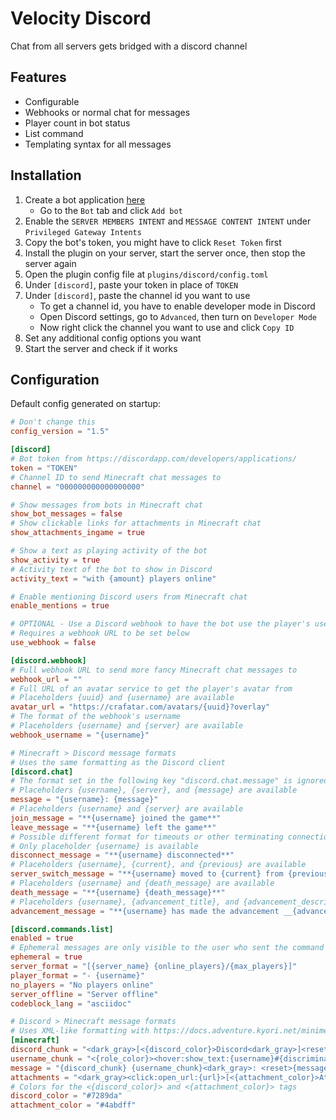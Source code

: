 # Velocity Discord

Chat from all servers gets bridged with a discord channel

## Features

- Configurable
- Webhooks or normal chat for messages
- Player count in bot status
- List command
- Templating syntax for all messages

## Installation

1. Create a bot application [here](https://discordapp.com/developers/applications/)
   - Go to the `Bot` tab and click `Add bot`
2. Enable the `SERVER MEMBERS INTENT` and `MESSAGE CONTENT INTENT` under `Privileged Gateway Intents`
3. Copy the bot's token, you might have to click `Reset Token` first
4. Install the plugin on your server, start the server once, then stop the server again
5. Open the plugin config file at `plugins/discord/config.toml`
6. Under `[discord]`, paste your token in place of `TOKEN`
7. Under `[discord]`, paste the channel id you want to use
   - To get a channel id, you have to enable developer mode in Discord
   - Open Discord settings, go to `Advanced`, then turn on `Developer Mode`
   - Now right click the channel you want to use and click `Copy ID`
8. Set any additional config options you want
9. Start the server and check if it works

## Configuration

Default config generated on startup:

```toml
# Don't change this
config_version = "1.5"

[discord]
# Bot token from https://discordapp.com/developers/applications/
token = "TOKEN"
# Channel ID to send Minecraft chat messages to
channel = "000000000000000000"

# Show messages from bots in Minecraft chat
show_bot_messages = false
# Show clickable links for attachments in Minecraft chat
show_attachments_ingame = true

# Show a text as playing activity of the bot
show_activity = true
# Activity text of the bot to show in Discord
activity_text = "with {amount} players online"

# Enable mentioning Discord users from Minecraft chat
enable_mentions = true

# OPTIONAL - Use a Discord webhook to have the bot use the player's username and avatar when sending messages
# Requires a webhook URL to be set below
use_webhook = false

[discord.webhook]
# Full webhook URL to send more fancy Minecraft chat messages to
webhook_url = ""
# Full URL of an avatar service to get the player's avatar from
# Placeholders {uuid} and {username} are available
avatar_url = "https://crafatar.com/avatars/{uuid}?overlay"
# The format of the webhook's username
# Placeholders {username} and {server} are available
webhook_username = "{username}"

# Minecraft > Discord message formats
# Uses the same formatting as the Discord client
[discord.chat]
# The format set in the following key "discord.chat.message" is ignored when a webhook is used
# Placeholders {username}, {server}, and {message} are available
message = "{username}: {message}"
# Placeholders {username} and {server} are available
join_message = "**{username} joined the game**"
leave_message = "**{username} left the game**"
# Possible different format for timeouts or other terminating connections
# Only placeholder {username} is available
disconnect_message = "**{username} disconnected**"
# Placeholders {username}, {current}, and {previous} are available
server_switch_message = "**{username} moved to {current} from {previous}**"
# Placeholders {username} and {death_message} are available
death_message = "**{username} {death_message}**"
# Placeholders {username}, {advancement_title}, and {advancement_description} are available
advancement_message = "**{username} has made the advancement __{advancement_title}__**\n_{advancement_description}_"

[discord.commands.list]
enabled = true
# Ephemeral messages are only visible to the user who sent the command
ephemeral = true
server_format = "[{server_name} {online_players}/{max_players}]"
player_format = "- {username}"
no_players = "No players online"
server_offline = "Server offline"
codeblock_lang = "asciidoc"

# Discord > Minecraft message formats
# Uses XML-like formatting with https://docs.adventure.kyori.net/minimessage#format
[minecraft]
discord_chunk = "<dark_gray>[<{discord_color}>Discord<dark_gray>]<reset>"
username_chunk = "<{role_color}><hover:show_text:{username}#{discriminator}>{nickname}</hover><reset>"
message = "{discord_chunk} {username_chunk}<dark_gray>: <reset>{message} {attachments}"
attachments = "<dark_gray><click:open_url:{url}>[<{attachment_color}>Attachment<dark_gray>]</click><reset>"
# Colors for the <{discord_color}> and <{attachment_color}> tags
discord_color = "#7289da"
attachment_color = "#4abdff"
```

